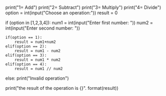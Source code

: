 print("1= Add")
print("2= Subtract")
print("3= Multiply")
print("4= Divide")
option = int(input("Choose an operation:"))
result = 0

if (option in [1,2,3,4]):
    num1 = int(input("Enter first number: "))
    num2 = int(input("Enter second number: "))

    if(option == 1):
        result = num1+num2
    elif(option == 2):
        result = num1 - num2
    elif(option == 3):
        result = num1 * num2
    elif(option == 4):
        result = num1 // num2
    

else:
    print("Invalid operation")

print("the result of the operation is {}". format(result))
